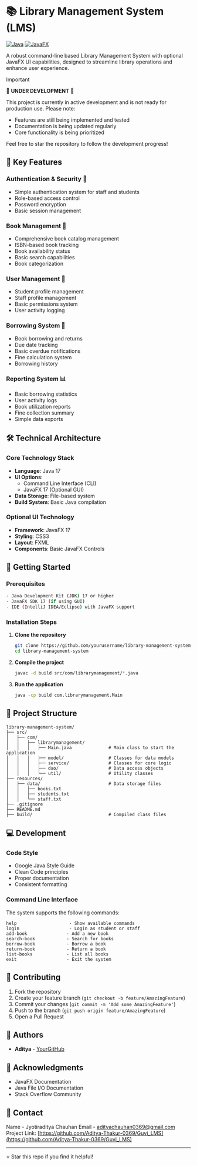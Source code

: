 # 📚 Library Management System (LMS)

[![Java](https://img.shields.io/badge/Java-17-red)](https://www.oracle.com/java/)
[![JavaFX](https://img.shields.io/badge/JavaFX-17-blue)](https://openjfx.io/)

A robust command-line based Library Management System with optional JavaFX UI capabilities, designed to streamline library operations and enhance user experience.

> [!IMPORTANT]
> 🚧 **UNDER DEVELOPMENT** 🚧
>
> This project is currently in active development and is not ready for production use.
> Please note:
> - Features are still being implemented and tested
> - Documentation is being updated regularly
> - Core functionality is being prioritized
>
> Feel free to star the repository to follow the development progress!

## 🌟 Key Features

### Authentication & Security 🔐
- Simple authentication system for staff and students
- Role-based access control
- Password encryption
- Basic session management

### Book Management 📖
- Comprehensive book catalog management
- ISBN-based book tracking
- Book availability status
- Basic search capabilities
- Book categorization

### User Management 👥
- Student profile management
- Staff profile management
- Basic permissions system
- User activity logging

### Borrowing System 🔄
- Book borrowing and returns
- Due date tracking
- Basic overdue notifications
- Fine calculation system
- Borrowing history

### Reporting System 📊
- Basic borrowing statistics
- User activity logs
- Book utilization reports
- Fine collection summary
- Simple data exports

## 🛠️ Technical Architecture

### Core Technology Stack
- **Language**: Java 17
- **UI Options**: 
  - Command Line Interface (CLI)
  - JavaFX 17 (Optional GUI)
- **Data Storage**: File-based system
- **Build System**: Basic Java compilation

### Optional UI Technology
- **Framework**: JavaFX 17
- **Styling**: CSS3
- **Layout**: FXML
- **Components**: Basic JavaFX Controls

## 🚀 Getting Started

### Prerequisites
```bash
- Java Development Kit (JDK) 17 or higher
- JavaFX SDK 17 (if using GUI)
- IDE (IntelliJ IDEA/Eclipse) with JavaFX support
```

### Installation Steps

1. **Clone the repository**
   ```bash
   git clone https://github.com/yourusername/library-management-system.git
   cd library-management-system
   ```

2. **Compile the project**
   ```bash
   javac -d build src/com/librarymanagement/*.java
   ```

3. **Run the application**
   ```bash
   java -cp build com.librarymanagement.Main
   ```

## 🔧 Project Structure

```plaintext
library-management-system/
├── src/
│   ├── com/
│   │   ├── librarymanagement/
│   │   │   ├── Main.java              # Main class to start the application
│   │   │   ├── model/                 # Classes for data models
│   │   │   ├── service/               # Classes for core logic
│   │   │   ├── dao/                   # Data access objects
│   │   │   └── util/                  # Utility classes
├── resources/
│   ├── data/                          # Data storage files
│   │   ├── books.txt
│   │   ├── students.txt
│   │   └── staff.txt
├── .gitignore
├── README.md
├── build/                             # Compiled class files
```

## 💻 Development

### Code Style
- Google Java Style Guide
- Clean Code principles
- Proper documentation
- Consistent formatting

### Command Line Interface
The system supports the following commands:
```plaintext
help                    - Show available commands
login                   - Login as student or staff
add-book               - Add a new book
search-book            - Search for books
borrow-book            - Borrow a book
return-book            - Return a book
list-books             - List all books
exit                   - Exit the system
```

## 🤝 Contributing

1. Fork the repository
2. Create your feature branch (`git checkout -b feature/AmazingFeature`)
3. Commit your changes (`git commit -m 'Add some AmazingFeature'`)
4. Push to the branch (`git push origin feature/AmazingFeature`)
5. Open a Pull Request

## 👥 Authors

- **Aditya** - [YourGitHub](https://github.com/Aditya-Thakur-369)

## 🙏 Acknowledgments

- JavaFX Documentation
- Java File I/O Documentation
- Stack Overflow Community

## 📧 Contact

Name - Jyotiraditya Chauhan
Email - adityachauhan0369@gmail.com
Project Link: [https://github.com/Aditya-Thakur-0369/Guvi_LMS](https://github.com/Aditya-Thakur-0369/Guvi_LMS)

---
⭐️ Star this repo if you find it helpful!
